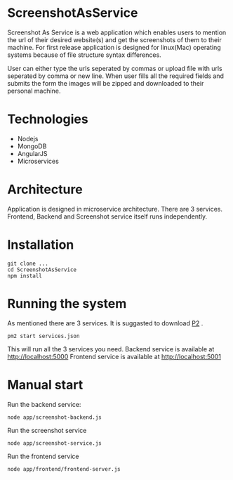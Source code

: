 # ScreenshotAsService

Screenshot As Service is a web application which enables users to mention the url of their desired website(s) and get the screenshots of them to their machine. For first release application is designed for linux(Mac) operating systems because of file structure syntax differences. 

User can either type the urls seperated by commas or upload file with urls seperated by comma or new line. When user fills all the required fields and submits the form the images will be zipped and downloaded to their personal machine.



# Technologies
 - Nodejs
 - MongoDB
 - AngularJS
 - Microservices
 
 
 # Architecture
 Application is designed in microservice architecture. There are 3 services. Frontend, Backend and Screenshot service itself runs independently. 
 
 
 # Installation
 
 ```
 git clone ...
 cd ScreenshotAsService
 npm install
 ```
 
 # Running the system
 As mentioned there are 3 services. It is suggasted to download [P2](http://pm2.keymetrics.io/) .
 
 ```
 pm2 start services.json
 ```
 
 This will run all the 3 services you need. 
 Backend service is available at [http://localhost:5000](http://localhost:5000)
 Frontend service is available at [http://localhost:5001](http://localhost:5001)
 
 
 # Manual start
 
 Run the backend service:
 
 ```
 node app/screenshot-backend.js
 ```
 
 Run the screenshot service
 
 ```
 node app/screenshot-service.js
 ```
 
 Run the frontend service
 
 ```
 node app/frontend/frontend-server.js
 ```
 
 
